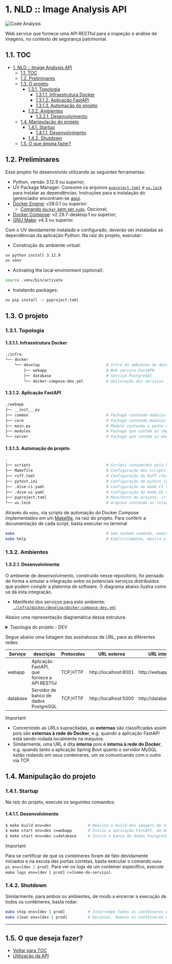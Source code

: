 # 1. NLD :: Image Analysis API

![Code Analysis](https://github.com/lwglg/nld-img-heat-map/actions/workflows/ci.yml/badge.svg)

Web service que fornece uma API RESTful para a inspeção e análise de imagens, no contexto de segurança patrimonial.

## 1.1. TOC

- [1. NLD :: Image Analysis API](#1-nld--image-analysis-api)
  - [1.1. TOC](#11-toc)
  - [1.2. Preliminares](#12-preliminares)
  - [1.3. O projeto](#13-o-projeto)
    - [1.3.1. Topologia](#131-topologia)
      - [1.3.1.1. Infraestrutura Docker](#1311-infraestrutura-docker)
      - [1.3.1.2. Aplicação FastAPI](#1312-aplicação-fastapi)
      - [1.3.1.3. Automação do projeto](#1313-automação-do-projeto)
    - [1.3.2. Ambientes](#132-ambientes)
      - [1.3.2.1. Desenvolvimento](#1321-desenvolvimento)
  - [1.4. Manipulação do projeto](#14-manipulação-do-projeto)
    - [1.4.1. Startup](#141-startup)
      - [1.4.1.1. Desenvolvimento](#1411-desenvolvimento)
    - [1.4.2. Shutdown](#142-shutdown)
  - [1.5. O que deseja fazer?](#15-o-que-deseja-fazer)


## 1.2. Preliminares

Esse projeto foi desenvolvido utilizando as seguintes ferramentas:


- Python, versão 3.12.9 ou superior; 
- UV Package Manager: Consome os arquivos [`pyproject.toml`](./pyproject.toml) e [`uv.lock`](./uv.lock) para instalar as dependências. Instruções para a instalação do gerenciador encontram-se [aqui](https://docs.astral.sh/uv/getting-started/installation/).
- [Docker Engine](https://docs.docker.com/engine/install/ubuntu/): v28.0.1 ou superior:
    - [Comando `docker` sem ser `sudo`](https://docs.docker.com/engine/install/linux-postinstall/). Opcional;
- [Docker Compose](https://docs.docker.com/compose/install/linux/): v2.29.7-desktop.1 ou superior;
- [GNU Make](https://www.gnu.org/software/make/): v4.3 ou superior.


Com o UV devidamente instalado e configurado, deverão ser instaladas as dependências da aplicação Python. Na raíz do projeto, executar:

- Construção do ambiente virtual:
```bash
uv python install 3.12.9
uv venv
```

- Activating the local environment (optional):
```bash
source .venv/bin/activate
```

- Instalando packages:
```bash
uv pip install -r pyproject.toml
```

## 1.3. O projeto

### 1.3.1. Topologia

#### 1.3.1.1. Infraestrutura Docker

```bash
./infra
└── docker
    └── develop                             # Infra do ambiente de desenvolvimento
        ├── webapp                          # Web service FastAPO
        ├── database                        # Serviço PostgreSQl
        └── docker-compose-dev.yml          # Declaração dos serviços
```

#### 1.3.1.2. Aplicação FastAPI

```bash
./webapp
├── __init__.py
├── common                                  # Package contendo módulos compartilhados entre as outras packages
├── core                                    # Package contendo módulos que constituem o cerne da aplicação FastAPI
├── main.py                                 # Módulo contendo o ponto de execução da aplicação FastAPI, via Uvicorn
├── modules                                 # Package que contém as implementações dos domínios da aplicação, i.e. análise de imagens e usuários
└── server                                  # Package que contém os módulos para a construção do servidor de aplicação (DB, DI, e a aplicação propriamente dita)
```

#### 1.3.1.3. Automação do projeto

```bash
.
├── scripts                                 # Scripts consumidos pelo Makefile
├── Makefile                                # Configuração dos scripts executados pelo make
├── ruff.toml                               # Configuração do Ruff (formatação e linting de código, usando o Mypy)
├── pytest.ini                              # Configuração do pytest (prefixos e sufixos de módulos para testes automatizados)
├── .dive-ci.yaml                           # Configuração do modo CI da ferramenta Dive (análise de imagens Docker em modo passou/falhou)
├── .dive-ui.yaml                           # Configuração do modo UI da ferramenta Dive (análise de imagens Docker em detalhes)
├── pyproject.toml                          # Manifesto do projeto, criado pelo UV, contendo informações básicas e listagem de dependências
└── uv.lock                                 # Arquivo contendo as relações entre dependências e subdependências, assim como suas versões e wheels
```

Através do `make`, via scripts de automação do Docker Compose implementados em um [Makefile](./Makefile), na raíz do projeto. Para conferir a documentação de cada script, basta executar no terminal

```bash
make                                        # Sem nenhum comando, executa o fallback 'help'
make help                                   # Explicitamente, mostra a documentação
```

### 1.3.2. Ambientes

#### 1.3.2.1. Desenvolvimento

O ambiente de desenvolvimento, construído nesse repositório, foi pensado de forma a simular a integração entre os potenciais serviços distribuídos que podem compôr a platorma de software. O diagrama abaixo ilustra como se dá esta integração.

- Manifesto dos serviços para este ambiente: [`./infra/docker/develop/docker-compose-dev.yml`](./infra/docker/develop/docker-compose-dev.yml)

Abaixo uma representação diagramática dessa estrutura.

<details>
<summary>Topologia do projeto - DEV</summary>

![Topologia do projeto - DEV](./resources/docs/images/docker-topology-develop.png)

</details>


Segue abaixo uma listagem das assinaturas de URL, para as diferentes redes:

<table>
    <thead>
        <tr>
            <th>Serviço</th>
            <th>descrição</th>
            <th>Protocolos</th>
            <th>URL externa</th>
            <th>URL interna</th>
        </tr>
    </thead>
    <tbody>
        <tr>
            <td>webapp</td>
            <td>Aplicação FastAPI, que fornece a API RESTful</td>
            <td>TCP,HTTP</td>
            <td>http://localhost:8001</td>
            <td>http://webapp:8001</td>
        </tr>
        <tr>
            <td>database</td>
            <td>Servidor de banco de dados PostgreSQL</td>
            <td>TCP,HTTP</td>
            <td>http://localhost:5000</td>
            <td>http://database:5000</td>
        </tr>
    </tbody>
</table>

> [!IMPORTANT]
> - Concernindo as URLs supracitadas, as **externas** são classificadas assim pois são **externas à rede do Docker**, e.g. quando a aplicação FastAPI está sendo rodada localmente na máquina.
> - Similarmente, uma URL é dita **interna** pois é **interna à rede do Docker**, e.g. quando tanto a aplicação Spring Boot quanto o servidor MySQL estão rodando em seus conteineres, um se comunicando com o outro via TCP.

## 1.4. Manipulação do projeto

### 1.4.1. Startup

Na raíz do projeto, execute os seguintes comandos:

#### 1.4.1.1. Desenvolvimento

```bash
$ make build env=dev                # Realiza o build das imagens de todos os serviços, em ./infra/docker/develop/[nome-do-serviço]/Dockerfile
$ make start env=dev c=webapp       # Inicia a aplicação FastAPI, em modo detached (sem logs)
$ make start env=dev c=database     # Inicia o banco de dados PostgreSQL, em modo detached (sem logs)
```

> [!IMPORTANT]
> Para se certificar de que os conteineres foram de fato devidamente iniciados e na escuta das portas corretas, basta executar o comando `make ps env=[dev | prod]`.
> Para ver os logs de um conteiner específico, execute `make logs env=[dev | prod] c=[nome-do-serviço]`.

### 1.4.2. Shutdown

Similarmente, para ambos os ambientes, de modo a encerrar a execução de todos os contêineres, basta rodar:

```bash
make stop env=[dev | prod]          # Interrompe todos os contêineres para um ambiente
make clean env=[dev | prod]         # Opcional. Remove os contêineres e a network associadas aos serviços do ambiente
```

---

## 1.5. O que deseja fazer?

- [Voltar para TOC](#11-toc)
- [Utilização da API](./API_USAGE.md)
